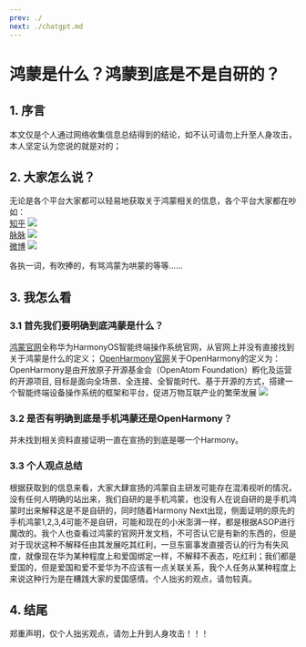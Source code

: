 ```yaml
---
prev: ./
next: ./chatgpt.md
---
```


# 鸿蒙是什么？鸿蒙到底是不是自研的？

## 1. 序言

本文仅是个人通过网络收集信息总结得到的结论，如不认可请勿上升至人身攻击，本人坚定认为您说的就是对的；

## 2. 大家怎么说？

无论是各个平台大家都可以轻易地获取关于鸿蒙相关的信息，各个平台大家都在吵
如：
<br/>
[知乎](https://www.zhihu.com/question/622456000?utm_psn=1733452275388035072)
![](https://img.woodli.io/img/202401241135213.png)
<br/>
[脉脉](https://maimai.cn/n/content/gossip-detail/33018396?egid=98f3c1cd197d4e9aade8ab2611a08d3e&gid=33018396&operation_id=p2bbswzXpnOdP2iaqiL6o&share_channel=5&share_euid=L5dCrsbXWEOWfokdX1FuTX9VwZOZ4b0VpFbhg1ILrWX4igrnvtPhv6vEwwMhnG4RV4vB4riWyb-fYJ6UGRm9jg)
![](https://img.woodli.io/img/202401241126031.png)
<br/>
[微博](https://weibo.com/3626485974/4989237592064898)
![](https://img.woodli.io/img/202401241138594.png)

各执一词，有吹捧的，有骂鸿蒙为哄蒙的等等......


## 3. 我怎么看

### 3.1 首先我们要明确到底鸿蒙是什么？

[鸿蒙官网](https://www.harmonyos.com/)全称华为HarmonyOS智能终端操作系统官网，从官网上并没有直接找到关于鸿蒙是什么的定义；
[OpenHarmony官网](https://www.openharmony.cn/)关于OpenHarmony的定义为：OpenHarmony是由开放原子开源基金会（OpenAtom Foundation）孵化及运营的开源项目,
目标是面向全场景、全连接、全智能时代、基于开源的方式，搭建一个智能终端设备操作系统的框架和平台，促进万物互联产业的繁荣发展
![](https://img.woodli.io/img/202401241155536.png)

### 3.2 是否有明确到底是手机鸿蒙还是OpenHarmony？

并未找到相关资料直接证明一直在宣扬的到底是哪一个Harmony。


### 3.3 个人观点总结

根据获取到的信息来看，大家大肆宣扬的鸿蒙自主研发可能存在混淆视听的情况，没有任何人明确的站出来，我们自研的是手机鸿蒙，也没有人在说自研的是手机鸿蒙时出来解释这是不是自研的，同时随着Harmony Next出现，侧面证明的原先的手机鸿蒙1,2,3,4可能不是自研，可能和现在的小米澎湃一样，都是根据ASOP进行魔改的。我个人也查看过鸿蒙的官网开发文档，不可否认它是有新的东西的，但是对于现状这种不解释任由其发展吃其红利，一旦东窗事发直接否认的行为有失风度，就像现在华为某种程度上和爱国绑定一样，不解释不表态，吃红利；我们都是爱国的，但是爱国和爱不爱华为不应该有一点关联关系，我个人任务从某种程度上来说这种行为是在糟践大家的爱国感情。个人拙劣的观点，请勿较真。



## 4. 结尾

郑重声明，仅个人拙劣观点，请勿上升到人身攻击！！！

